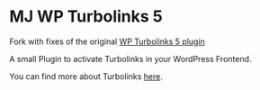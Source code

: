 # MJ WP Turbolinks 5

Fork with fixes of the original [WP Turbolinks 5 plugin](https://github.com/christophwolff/wp-turbolinks-5)

A small Plugin to activate Turbolinks in your WordPress Frontend.

You can find more about Turbolinks [here](https://github.com/turbolinks/turbolinks).